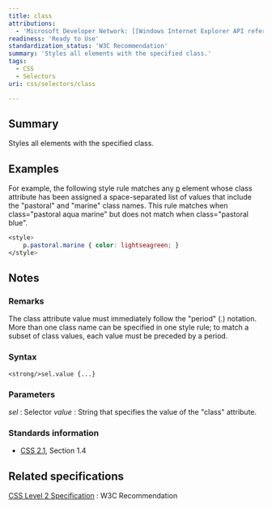 ```yaml
---
title: class
attributions:
  - 'Microsoft Developer Network: [[Windows Internet Explorer API reference](http://msdn.microsoft.com/en-us/library/ie/hh828809%28v=vs.85%29.aspx) Article]'
readiness: 'Ready to Use'
standardization_status: 'W3C Recommendation'
summary: 'Styles all elements with the specified class.'
tags:
  - CSS
  - Selectors
uri: css/selectors/class

---
```

## <span>Summary</span>

Styles all elements with the specified class.

## <span>Examples</span>

For example, the following style rule matches any [p](/html/elements/p) element whose class attribute has been assigned a space-separated list of values that include the "pastoral" and "marine" class names. This rule matches when class="pastoral aqua marine" but does not match when class="pastoral blue".

``` css
<style>
    p.pastoral.marine { color: lightseagreen; }
</style>
```

## <span>Notes</span>

### <span>Remarks</span>

The class attribute value must immediately follow the "period" (.) notation. More than one class name can be specified in one style rule; to match a subset of class values, each value must be preceded by a period.

### <span>Syntax</span>

`<strong/>sel.value {...}`

### <span>Parameters</span>

*sel*
:   Selector
*value*
:   String that specifies the value of the "class" attribute.

### <span>Standards information</span>

-   [CSS 2.1](http://go.microsoft.com/fwlink/p/?linkid=203757), Section 1.4

## <span>Related specifications</span>

[CSS Level 2 Specification](http://www.w3.org/TR/CSS2/)
:   W3C Recommendation
